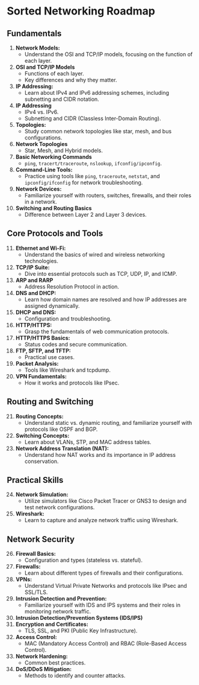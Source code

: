 # Sorted Networking Roadmap

## Fundamentals

1. **Network Models:**
   - Understand the OSI and TCP/IP models, focusing on the function of each layer.
2. **OSI and TCP/IP Models**
   - Functions of each layer.
   - Key differences and why they matter.
3. **IP Addressing:**
   - Learn about IPv4 and IPv6 addressing schemes, including subnetting and CIDR notation.
4. **IP Addressing**
   - IPv4 vs. IPv6.
   - Subnetting and CIDR (Classless Inter-Domain Routing).
5. **Topologies:**
   - Study common network topologies like star, mesh, and bus configurations.
6. **Network Topologies**
   - Star, Mesh, and Hybrid models.
7. **Basic Networking Commands**
   - `ping`, `tracert/traceroute`, `nslookup`, `ifconfig/ipconfig`.
8. **Command-Line Tools:**
   - Practice using tools like `ping`, `traceroute`, `netstat`, and `ipconfig/ifconfig` for network troubleshooting.
9. **Network Devices:**
   - Familiarize yourself with routers, switches, firewalls, and their roles in a network.
10. **Switching and Routing Basics**
    - Difference between Layer 2 and Layer 3 devices.

## Core Protocols and Tools

11. **Ethernet and Wi-Fi:**
    - Understand the basics of wired and wireless networking technologies.
12. **TCP/IP Suite:**
    - Dive into essential protocols such as TCP, UDP, IP, and ICMP.
13. **ARP and RARP**
    - Address Resolution Protocol in action.
14. **DNS and DHCP:**
    - Learn how domain names are resolved and how IP addresses are assigned dynamically.
15. **DHCP and DNS:**
    - Configuration and troubleshooting.
16. **HTTP/HTTPS:**
    - Grasp the fundamentals of web communication protocols.
17. **HTTP/HTTPS Basics:**
    - Status codes and secure communication.
18. **FTP, SFTP, and TFTP:**
    - Practical use cases.
19. **Packet Analysis:**
    - Tools like Wireshark and tcpdump.
20. **VPN Fundamentals:**
    - How it works and protocols like IPsec.

## Routing and Switching

21. **Routing Concepts:**
    - Understand static vs. dynamic routing, and familiarize yourself with protocols like OSPF and BGP.
22. **Switching Concepts:**
    - Learn about VLANs, STP, and MAC address tables.
23. **Network Address Translation (NAT):**
    - Understand how NAT works and its importance in IP address conservation.

## Practical Skills

24. **Network Simulation:**
    - Utilize simulators like Cisco Packet Tracer or GNS3 to design and test network configurations.
25. **Wireshark:**
    - Learn to capture and analyze network traffic using Wireshark.

## Network Security

26. **Firewall Basics:**
    - Configuration and types (stateless vs. stateful).
27. **Firewalls:**
    - Learn about different types of firewalls and their configurations.
28. **VPNs:**
    - Understand Virtual Private Networks and protocols like IPsec and SSL/TLS.
29. **Intrusion Detection and Prevention:**
    - Familiarize yourself with IDS and IPS systems and their roles in monitoring network traffic.
30. **Intrusion Detection/Prevention Systems (IDS/IPS)**
31. **Encryption and Certificates:**
    - TLS, SSL, and PKI (Public Key Infrastructure).
32. **Access Control:**
    - MAC (Mandatory Access Control) and RBAC (Role-Based Access Control).
33. **Network Hardening:**
    - Common best practices.
34. **DoS/DDoS Mitigation:**
    - Methods to identify and counter attacks.

